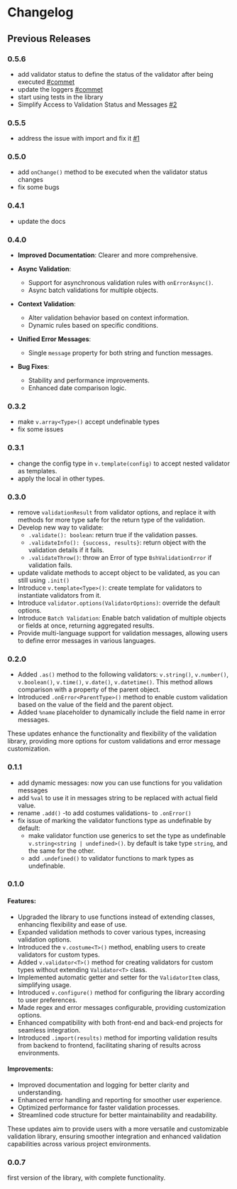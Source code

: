 
# Changelog

## Previous Releases

### 0.5.6

- add validator status to define the status of the validator after being executed [#commet](https://github.com/bsh-generator/bshg_validation_ts/tree/7901e77f88f88bf047af7ff9dc78a62363d39abb)
- update the loggers [#commet](https://github.com/bsh-generator/bshg_validation_ts/tree/a8476b8b069e5eeab001203c464e13a45401ccd2)
- start using tests in the library
- Simplify Access to Validation Status and Messages [#2](https://github.com/bsh-generator/bshg_validation_ts/issues/2)

### 0.5.5

- address the issue with import and fix it [#1](https://github.com/bsh-generator/bshg_validation_ts/issues/1)

### 0.5.0

- add `onChange()` method to be executed when the validator status changes
- fix some bugs

### 0.4.1

- update the docs

### 0.4.0

- **Improved Documentation**: Clearer and more comprehensive.

- **Async Validation**:
  - Support for asynchronous validation rules with `onErrorAsync()`.
  - Async batch validations for multiple objects.

- **Context Validation**:
  - Alter validation behavior based on context information.
  - Dynamic rules based on specific conditions.

- **Unified Error Messages**:
  - Single `message` property for both string and function messages.

- **Bug Fixes**:
  - Stability and performance improvements.
  - Enhanced date comparison logic.

### 0.3.2

- make `v.array<Type>()` accept undefinable types
- fix some issues

### 0.3.1

- change the config type in `v.template(config)` to accept nested validator as templates.
- apply the local in other types.

### 0.3.0

- remove `validationResult` from validator options, and replace it with methods for more type safe for the return type of the validation.
- Develop new way to validate:
  - `.validate(): boolean`: return true if the validation passes.
  - `.validateInfo(): {success, results}`: return object with the validation details if it fails.
  - `.validateThrow()`: throw an Error of type `BshValidationError` if validation fails.
- update validate methods to accept object to be validated, as you can still using `.init()`
- Introduce `v.template<Type>()`: create template for validators to instantiate validators from it.
- Introduce `validator.options(ValidatorOptions)`: override the default options.
- Introduce `Batch Validation`: Enable batch validation of multiple objects or fields at once, returning aggregated results.
- Provide multi-language support for validation messages, allowing users to define error messages in various languages.

### 0.2.0

- Added `.as()` method to the following validators: `v.string()`, `v.number()`, `v.boolean()`, `v.time()`, `v.date()`, `v.datetime()`. This method allows comparison with a property of the parent object.
- Introduced `.onError<ParentType>()` method to enable custom validation based on the value of the field and the parent object.
- Added `%name` placeholder to dynamically include the field name in error messages.

These updates enhance the functionality and flexibility of the validation library, providing more options for custom validations and error message customization.

### 0.1.1

- add dynamic messages: now you can use functions for you validation messages
- add `%val` to use it in messages string to be replaced with actual field value.
- rename `.add()` -to add costumes validations- to `.onError()`
- fix issue of marking the validator functions type as undefinable by default:
  - make validator function use generics to set the type as undefinable `v.string<string | undefined>()`. by default is take type `string`, and the same for the other.
  - add `.undefined()` to validator functions to mark types as undefinable.

### 0.1.0

#### Features:
- Upgraded the library to use functions instead of extending classes, enhancing flexibility and ease of use.
- Expanded validation methods to cover various types, increasing validation options.
- Introduced the `v.costume<T>()` method, enabling users to create validators for custom types.
- Added `v.validator<T>()` method for creating validators for custom types without extending `Validator<T>` class.
- Implemented automatic getter and setter for the `ValidatorItem` class, simplifying usage.
- Introduced `v.configure()` method for configuring the library according to user preferences.
- Made regex and error messages configurable, providing customization options.
- Enhanced compatibility with both front-end and back-end projects for seamless integration.
- Introduced `.import(results)` method for importing validation results from backend to frontend, facilitating sharing of results across environments.

#### Improvements:
- Improved documentation and logging for better clarity and understanding.
- Enhanced error handling and reporting for smoother user experience.
- Optimized performance for faster validation processes.
- Streamlined code structure for better maintainability and readability.

These updates aim to provide users with a more versatile and customizable validation library, ensuring smoother integration and enhanced validation capabilities across various project environments.

### 0.0.7

first version of the library, with complete functionality.
